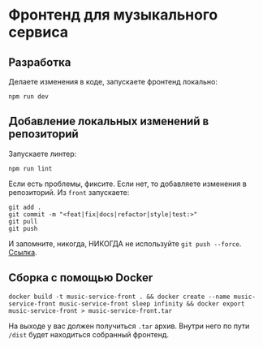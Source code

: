 # Фронтенд для музыкального сервиса

## Разработка

Делаете изменения в коде, запускаете фронтенд локально:

```console
npm run dev
```

## Добавление локальных изменений в репозиторий

Запускаете линтер:

```console
npm run lint
```

Если есть проблемы, фиксите. Если нет, то добавляете изменения в репозиторий. Из `front` запускаете:

```console
git add .
git commit -m "<feat|fix|docs|refactor|style|test:>"
git pull
git push
```

И запомните, никогда, НИКОГДА не используйте `git push --fоrсе`. [Ссылка](https://qna.habr.com/q/625016).

## Сборка с помощью Docker

```console
docker build -t music-service-front . && docker create --name music-service-front music-service-front sleep infinity && docker export music-service-front > music-service-front.tar
```

На выходе у вас должен получиться `.tar` архив. Внутри него по пути `/dist` будет находиться собранный фронтенд.
